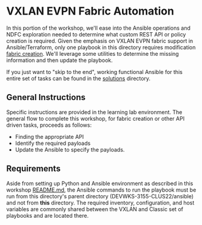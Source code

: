 # VXLAN EVPN Fabric Automation

In this portion of the workshop, we'll ease into the Ansible operations and NDFC exploration needed to determine what custom REST API or policy creation is required. Given the emphasis on VXLAN EVPN fabric support in Ansible/Terraform, only one playbook in this directory requires modification [fabric creation](./01-create-fabric.yaml). We'll leverage some utilities to determine the missing information and then update the playbook.

If you just want to "skip to the end", working functional Ansible for this entire set of tasks can be found in the [solutions](./solutions/) directory.

## General Instructions

Specific instructions are provided in the learning lab environment. The general flow to complete this workshop, for fabric creation or other API driven tasks, proceeds as follows:

- Finding the appropriate API
- Identify the required payloads
- Update the Ansible to specify the payloads.

## Requirements

Aside from setting up Python and Ansible environment as described in this workshop [README.md](../../README.md), the Ansible commands to run the playbook must be run from this directory's parent directory (DEVWKS-3155-CLUS22/ansible) and not from **this** directory. The required inventory, configuration, and host variables are commonly shared between the VXLAN and Classic set of playbooks and are located there.
